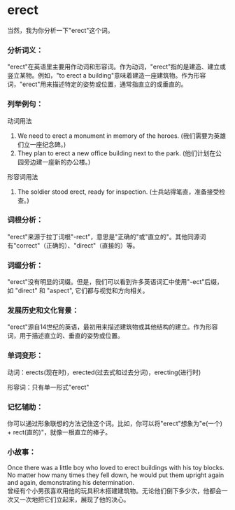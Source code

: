 # erect

当然，我为你分析一下"erect"这个词。

  

### 分析词义：

  

"erect"在英语里主要用作动词和形容词。作为动词，"erect"指的是建造、建立或竖立某物。例如，"to erect a building"意味着建造一座建筑物。作为形容词，"erect"用来描述特定的姿势或位置，通常指直立的或垂直的。

  

### 列举例句：

  

动词用法

  

1.  We need to erect a monument in memory of the heroes. (我们需要为英雄们立一座纪念碑。)
2.  They plan to erect a new office building next to the park. (他们计划在公园旁边建一座新的办公楼。)

  

形容词用法

  

1.  The soldier stood erect, ready for inspection. (士兵站得笔直，准备接受检查。)

  

### 词根分析：

  

"erect"来源于拉丁词根"-rect"，意思是"正确的"或"直立的"。其他同源词有"correct"（正确的）、"direct"（直接的）等。

  

### 词缀分析：

  

"erect"没有明显的词缀。但是，我们可以看到许多英语词汇中使用"-ect"后缀，如 "direct" 和 "aspect", 它们都与视觉和方向相关。

  

### 发展历史和文化背景：

  

"erect"源自14世纪的英语，最初用来描述建筑物或其他结构的建立。作为形容词，用于描述直立的、垂直的姿势或位置。

  

### 单词变形：

  

动词：erects(现在时)，erected(过去式和过去分词)，erecting(进行时)

  

形容词：只有单一形式"erect"

  

### 记忆辅助：

  

你可以通过形象联想的方法记住这个词。比如，你可以将"erect"想象为"e(一个) + rect(直的)"，就像一根直立的棒子。

  

### 小故事：

  

Once there was a little boy who loved to erect buildings with his toy blocks. No matter how many times they fell down, he would put them upright again and again, demonstrating his determination.  
曾经有个小男孩喜欢用他的玩具积木搭建建筑物。无论他们倒下多少次，他都会一次又一次地把它们立起来，展现了他的决心。
